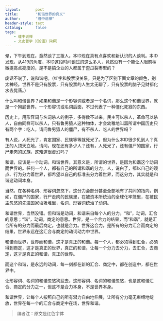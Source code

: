 ```yaml
---
layout:       post
title:        "和谐世界的真义"
author:       "缠中说禅"
header-style: text
catalog:      false
tags:
    - 缠中说禅
    - 文史哲学（《论语》详解）
---
```


晕，下午到现在，竟然谈了三拨人，本ID现在真有点喜欢和新认识的人谈判。本ID发现，从419的角度，本ID这段时间谈过的这么多人，竟然没有一个能让人眼前稍微提高点亮度的，是不是搞企业的人都属于歪瓜裂枣型的？



废话不说了，说和谐吧。（红字和股票没关系，只是为了区别下面文章的颜色，别太神经。世界不是只有股票，只有股票的人生太无聊了，只有股票的脑子见财都化水去晃荡。）



 什么叫和谐世界？如果和谐是一个形容词或者是一个名词，那么这个和谐世界，就是一个狗屁世界。一个形容词或名词后面，不过代表了一种僵化死寂的东西。



历史上，用形容词与名词杀人的例子，多得数不过来。民主可以杀人，革命可以杀人，自由同样可以杀人，只有鲁男猿人这种物体，才会幼稚地叫嚣所谓中国历史只有两个字：吃人。请问鲁男猿人的僵尸，有不杀人、吃人的世界吗？



有人说，人死光了，肯定国家、民族等等就死光了。但为什么本ID很少见到人？真正的人顶天立地，请问，现在还有多少人？还有，人死光了，还有僵尸的国家，行尸走肉的民族，这难道很虚幻吗？



和谐，应该是一个动词。和谐世界，其意义是，所谓的世界，是因为和谐这个动词而世界的。任何一个人，都有自己的所谓和谐的分力。人，说白了，都以自己的观点、行为分力着世界，都希望以自己的标准去分力着世界，而这分力，其实就是和谐这动词本身。



当然，在各种名词、形容词忽悠下，这分力会部分甚至全部地有了共同的指向，例如，在僵尸的国家，行尸走肉的民族里，在被资本所统治的全球化牢笼里，在被民主忽悠的先进国家垃圾堆里，名词、形容词统治了动词。



和谐世界，当然没错。但和谐是动词，和谐来自每个人的分力。“和”，动词，汇合的意思；“谐”，动词，商定的意思。世界，是一个合力的结果，而“和谐”，就是汇合所有的分力而最后商定，也就是合力。世界这合力，是所有的分力汇合而商定的结果，世界永远在这汇合与商定的动词动力中世界。



和谐而世界，世界而和谐，这才是真正的和谐。每一个人，都必须得到汇合，必须得到商定，这才是真正的世界，真正的和谐。让每一个分力去分力，去汇合，去商定，这才是真正的和谐，真正的世界。



而这个和谐，是永远的动词，每一刻都在新的汇合、商定中，都在创造中，都在世界中。



让形容词、名词的和谐忽悠狗屁去，这形容词、名词的和谐忽悠，也是这和谐汇合、商定的分力之一，但这不是合力本身，不是世界本身。



和谐世界，让每个人按照自己的所有潜力自由地伸展，让所有分力毫无束缚地绽放，世界在每一个的汇合与商定中在场，世界和谐。



> 编者注：原文是红色字体
